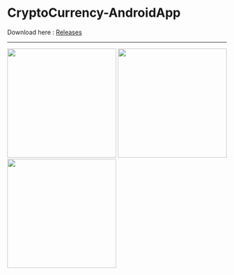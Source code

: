 # CryptoCurrency-AndroidApp

Download here : <a href="https://github.com/jonny22094/CryptoCurrency-AndroidApp/releases">Releases</a>

--------------

<div display="flex">
<img src="https://i.imgur.com/IzxoOml.png" width="250" height="auto" />
<img src="https://i.imgur.com/5H600Ar.png" width="250" height="auto" />
<img src="https://i.imgur.com/i9IwJJ9.png" width="250" height="auto" />
</div>
